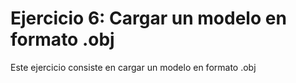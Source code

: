 # Ejercicio 6: Cargar un modelo en formato .obj

Este ejercicio consiste en cargar un modelo en formato .obj